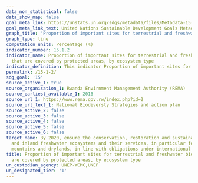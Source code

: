 ```yaml
---
data_non_statistical: false
data_show_map: false
goal_meta_link: https://unstats.un.org/sdgs/metadata/files/Metadata-15-01-02.pdf
goal_meta_link_text: United Nations Sustainable Development Goals Metadata (pdf 456kB)
graph_title: 'Proportion of important sites for terrestrial and freshwater biodiversity that are covered by protected areas, by ecosystem type'
graph_type: line
computation_units: Percentage (%)
indicator_number: 15.1.2
indicator_name: Proportion of important sites for terrestrial and freshwater biodiversity
  that are covered by protected areas, by ecosystem type
indicator_definition: This indicator Proportion of important sites for terrestrial and freshwater biodiversity that are covered by protected areas shows temporal trends in the mean percentage of each important site for terrestrial and freshwater biodiversity (i.e., those that contribute significantly to the global persistence of biodiversity) that is covered by designated protected areas.
permalink: /15-1-2/
sdg_goal: '15'
source_active_1: true
source_organisation_1: Rwanda Envirnment Management Authority (REMA)  
source_earliest_available_1: 2016
source_url_1: https://www.rema.gov.rw/index.php?id=2
source_url_text_1: National Biodiversty Strategies and action plan
source_active_2: false
source_active_3: false
source_active_4: false
source_active_5: false
source_active_6: false
target_name: By 2020, ensure the conservation, restoration and sustainable use of terrestrial
  and inland freshwater ecosystems and their services, in particular forests, wetlands,
  mountains and drylands, in line with obligations under international agreements
title: Proportion of important sites for terrestrial and freshwater biodiversity that
  are covered by protected areas, by ecosystem type
un_custodian_agency: UNEP-WCMC,UNEP
un_designated_tier: '1'
---
```

